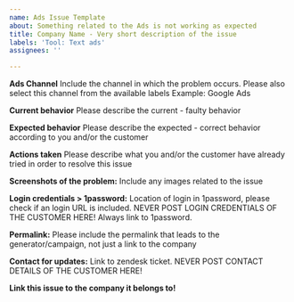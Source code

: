 ```yaml
---
name: Ads Issue Template
about: Something related to the Ads is not working as expected
title: Company Name - Very short description of the issue
labels: 'Tool: Text ads'
assignees: ''

---
```


**Ads Channel**
Include the channel in which the problem occurs. Please also select this channel from the available labels
Example: Google Ads 

**Current behavior**
Please describe the current - faulty behavior

**Expected behavior**
Please describe the expected - correct behavior according to you and/or the customer

**Actions taken**
Please describe what you and/or the customer have already tried in order to resolve this issue 

**Screenshots of the problem:**
Include any images related to the issue

**Login credentials > 1password:**
Location of login in 1password, please check if an login URL is included.
NEVER POST LOGIN CREDENTIALS OF THE CUSTOMER HERE! Always link to 1password.

**Permalink:**
Please include the permalink that leads to the generator/campaign, not just a link to the company

**Contact for updates:**
Link to zendesk ticket.
NEVER POST CONTACT DETAILS OF THE CUSTOMER HERE! 

**Link this issue to the company it belongs to!**
